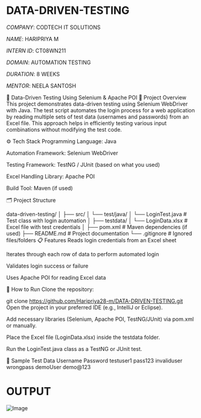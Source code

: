# DATA-DRIVEN-TESTING

*COMPANY*: CODTECH IT SOLUTIONS

*NAME*: HARIPRIYA M

*INTERN ID*: CT08WN211

*DOMAIN*: AUTOMATION TESTING

*DURATION*: 8 WEEKS

*MENTOR*: NEELA SANTOSH

🧪 Data-Driven Testing Using Selenium & Apache POI
📌 Project Overview
This project demonstrates data-driven testing using Selenium WebDriver with Java. The test script automates the login process for a web application by reading multiple sets of test data (usernames and passwords) from an Excel file. This approach helps in efficiently testing various input combinations without modifying the test code.

⚙️ Tech Stack
Programming Language: Java

Automation Framework: Selenium WebDriver

Testing Framework: TestNG / JUnit (based on what you used)

Excel Handling Library: Apache POI

Build Tool: Maven (if used)

🗂️ Project Structure

data-driven-testing/
│
├── src/
│   └── test/java/
│       └── LoginTest.java           # Test class with login automation
│
├── testdata/
│   └── LoginData.xlsx               # Excel file with test credentials
│
├── pom.xml                          # Maven dependencies (if used)
├── README.md                        # Project documentation
└── .gitignore                       # Ignored files/folders
📋 Features
Reads login credentials from an Excel sheet

Iterates through each row of data to perform automated login

Validates login success or failure

Uses Apache POI for reading Excel data

🚀 How to Run
Clone the repository:

git clone https://github.com/Haripriya28-m/DATA-DRIVEN-TESTING.git
Open the project in your preferred IDE (e.g., IntelliJ or Eclipse).

Add necessary libraries (Selenium, Apache POI, TestNG/JUnit) via pom.xml or manually.

Place the Excel file (LoginData.xlsx) inside the testdata folder.

Run the LoginTest.java class as a TestNG or JUnit test.

📎 Sample Test Data
Username	Password
testuser1	pass123
invaliduser	wrongpass
demoUser	demo@123

# OUTPUT
![Image](https://github.com/user-attachments/assets/6c69af52-42ad-4952-bcfb-c19144a0947a)
